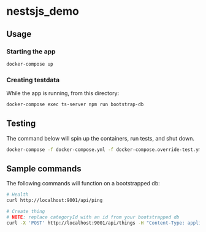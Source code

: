 # nestsjs_demo

## Usage

### Starting the app

```bash
docker-compose up
```

### Creating testdata

While the app is running, from this directory:

```bash
docker-compose exec ts-server npm run bootstrap-db
```

## Testing

The command below will spin up the containers, run tests, and shut down.

```bash
docker-compose -f docker-compose.yml -f docker-compose.override-test.yml up --abort-on-container-exit
```

## Sample commands

The following commands will function on a bootstrapped db:

```bash
# Health
curl http://localhost:9001/api/ping

# Create thing
# NOTE: replace categoryId with an id from your bootstrapped db
curl -X 'POST' http://localhost:9001/api/things -H "Content-Type: application/json" -d '{"name":"horse", "categoryId":1}'
```
